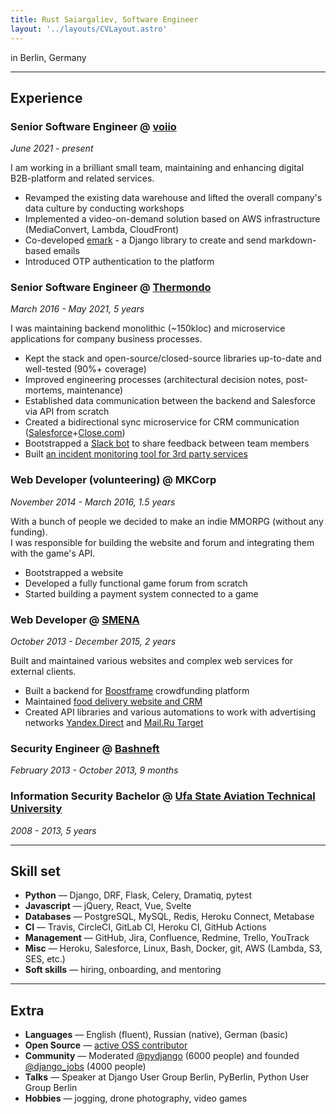 ```yaml
---
title: Rust Saiargaliev, Software Engineer
layout: '../layouts/CVLayout.astro'
---
```


in Berlin, Germany

***

## Experience

### Senior Software Engineer @ [voiio](https://www.voiio.de/)
_June 2021 - present_

I am working in a brilliant small team, maintaining and enhancing digital B2B-platform and related services.

* Revamped the existing data warehouse and lifted the overall company's data culture by conducting workshops
* Implemented a video-on-demand solution based on AWS infrastructure (MediaConvert, Lambda, CloudFront)
* Co-developed [emark](https://github.com/voiio/emark) - a Django library to create and send markdown-based emails
* Introduced OTP authentication to the platform

### Senior Software Engineer @ [Thermondo](https://www.thermondo.de/)
_March 2016 - May 2021, 5 years_

I was maintaining backend monolithic (~150kloc) and microservice applications for company business processes.

* Kept the stack and open-source/closed-source libraries up-to-date and well-tested (90%+ coverage)
* Improved engineering processes (architectural decision notes, post-mortems, maintenance)
* Established data communication between the backend and Salesforce via API from scratch
* Created a bidirectional sync microservice for CRM communication ([Salesforce](https://www.salesforce.com/)+[Close.com](https://close.com/))
* Bootstrapped a [Slack bot](https://github.com/Thermondo/stanley) to share feedback between team members
* Built [an incident monitoring tool for 3rd party services](https://monitar.io/)

### Web Developer (volunteering) @ MKCorp
_November 2014 - March 2016, 1.5 years_

With a bunch of people we decided to make an indie MMORPG (without any funding).  
I was responsible for building the website and forum and integrating them with the game's API.

* Bootstrapped a website
* Developed a fully functional game forum from scratch
* Started building a payment system connected to a game

### Web Developer @ [SMENA](https://smena.space/)
_October 2013 - December 2015, 2 years_

Built and maintained various websites and complex web services for external clients.

* Built a backend for [Boostframe](https://boostframe.com/) crowdfunding platform
* Maintained [food delivery website and CRM](https://ufa.farfor.ru/)
* Created API libraries and various automations to work with advertising networks
[Yandex.Direct](https://direct.yandex.com/) and [Mail.Ru Target](https://target.my.com/)

### Security Engineer @ [Bashneft](https://bashneft.ru/)
_February 2013 - October 2013, 9 months_

### Information Security Bachelor @ [Ufa State Aviation Technical University](https://www.ugatu.su/en/)
_2008 - 2013, 5 years_

***

## Skill set

* __Python__ — Django, DRF, Flask, Celery, Dramatiq, pytest
* __Javascript__ — jQuery, React, Vue, Svelte
* __Databases__ — PostgreSQL, MySQL, Redis, Heroku Connect, Metabase
* __CI__ — Travis, CircleCI, GitLab CI, Heroku CI, GitHub Actions
* __Management__ — GitHub, Jira, Confluence, Redmine, Trello, YouTrack
* __Misc__ — Heroku, Salesforce, Linux, Bash, Docker, git, AWS (Lambda, S3, SES, etc.)
* __Soft skills__ — hiring, onboarding, and mentoring

***

## Extra
* __Languages__ — English (fluent), Russian (native), German (basic)
* __Open Source__ — [active OSS contributor](https://github.com/amureki)
* __Community__ — Moderated [@pydjango](https://t.me/pydjango) (6000 people) and founded [@django_jobs](https://t.me/django_jobs) (4000 people)
* __Talks__ — Speaker at Django User Group Berlin, PyBerlin, Python User Group Berlin
* __Hobbies__ — jogging, drone photography, video games
